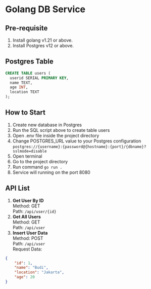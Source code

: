 # Golang DB Service

## Pre-requisite
1. Install golang v1.21 or above.
2. Install Postgres v12 or above.
  
## Postgres Table

```sql
CREATE TABLE users (
  userid SERIAL PRIMARY KEY,
  name TEXT,
  age INT,
  location TEXT
);
```

## How to Start
1. Create new database in Postgres
2. Run the SQL script above to create table users 
3. Open .env file inside the project directory
4. Change POSTGRES_URL value to your Postgres configuration<br>
```postgres://{username}:{password@{hostname}:{port}/{dbname}?sslmode=disable```
5. Open terminal 
6. Go to the project directory
7. Run command ```go run .```
8. Service will running on the port 8080

## API List
1. <b>Get User By ID</b><br>
Method: GET<br>
Path: ```/api/user/{id}```
2. <b>Get All Users</b><br>
Method: GET<br>
Path: ```/api/user```
3. <b>Insert User Data</b><br>
Method: POST<br>
Path: ```/api/user```<br>
Request Data: 
```json
{
    "id": 1, 
    "name": "Budi",
    "location": "Jakarta",
    "age": 20
}
```
